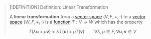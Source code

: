 >[!DEFINITION] Definition: Linear Transformation
>
>A **linear transformation** from a [vector space](../Vector%20Spaces/Vector%20Space.md) $(V,F,+,\cdot)$ to a [vector space](../Vector%20Spaces/Vector%20Space.md) $(W,F,+,\cdot)$ is a [function](../../../Set%20Theory/Functions/Function.md) $T: V \to W$ which has the property
>
>$$T(\lambda \mathbf{u} + \mu \mathbf{v}) = \lambda T(\mathbf{u}) + \mu T (\mathbf{v}) \qquad \forall \lambda, \mu \in F, \forall \mathbf{u},\mathbf{v} \in V$$
>